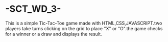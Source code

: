 # -SCT_WD_3-
This is a simple Tic-Tac-Toe game made with HTML,CSS,JAVASCRIPT.two players take turns clicking on the grid to place "X" or "O".the game checks for a winner or a draw and displays the result.
